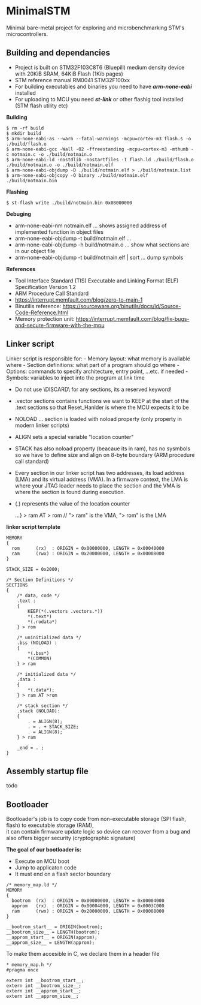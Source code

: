 
# MinimalSTM #    
Minimal bare-metal project for exploring and microbenchmarking STM's microcontrollers. 


## Building and dependancies  ## 
- Project is built on  STM32F103C8T6 (Bluepill) medium density device with 20KiB SRAM, 64KiB Flash (1Kib pages)
- STM reference manual RM0041 STM32F100xx
- For building executables and binaries you need to have ***arm-none-eabi*** installed  
- For uploading to MCU you need ***st-link*** or other flashig tool installed (STM flash utility etc)   


**Building**
```
$ rm -rf build
$ mkdir build
$ arm-none-eabi-as --warn --fatal-warnings -mcpu=cortex-m3 flash.s -o ./build/flash.o
$ arm-none-eabi-gcc -Wall -O2 -ffreestanding -mcpu=cortex-m3 -mthumb -c notmain.c -o ./build/notmain.o
$ arm-none-eabi-ld -nostdlib -nostartfiles -T flash.ld ./build/flash.o ./build/notmain.o -o ./build/notmain.elf
$ arm-none-eabi-objdump -D ./build/notmain.elf > ./build/notmain.list
$ arm-none-eabi-objcopy -O binary ./build/notmain.elf ./build/notmain.bin
```

**Flashing** 
```
$ st-flash write ./build/notmain.bin 0x08000000
```

**Debuging**  
- arm-none-eabi-nm notmain.elf ... shows assigned address of implemented function in object files
- arm-none-eabi-objdump -t build/notmain.elf ... 
- arm-none-eabi-objdump -h build/notmain.o  ... show what sections are in our object file 
- arm-none-eabi-objdump -t build/notmain.elf | sort ... dump symbols

**References**
- Tool Interface Standard (TIS) Executable and Linking Format (ELF) Specification Version 1.2
- ARM Procedure Call Standard 
- https://interrupt.memfault.com/blog/zero-to-main-1
- Binutilis reference: https://sourceware.org/binutils/docs/ld/Source-Code-Reference.html
- Memory protection unit: https://interrupt.memfault.com/blog/fix-bugs-and-secure-firmware-with-the-mpu



## Linker script ## 

Linker script is responsible for:
    - Memory layout: what memory is available where
    - Section definitions: what part of a program should go where
    - Options: commands to specify architecture, entry point, …etc. if needed
    - Symbols: variables to inject into the program at link time


- Do not use \DISCARD\ for any sections, its a reserved keyword! 
- .vector sections contains functions we want to KEEP at the start of the .text sections
  so that Reset_Hanlder is where the MCU expects it to be 
- NOLOAD ... section is loaded with noload property (only property in modern linker scripts)
- ALIGN sets a special variable "location counter"
- STACK has also noload property (beacaue its in ram), has no sysmbols so we have to define size and
  align on 8-byte boundary (ARM procedure call standard) 
- Every section in our linker script has two addresses, its load address (LMA) and its virtual address (VMA). 
  In a firmware context, the LMA is where your JTAG loader needs to place the section and the VMA
  is where the section is found during execution.
- (.) represents the value of the location counter 

  ...} > ram AT > rom  // "> ram" is the VMA, "> rom" is the LMA 

**linker script template**
```
MEMORY
{
  rom      (rx)  : ORIGIN = 0x00000000, LENGTH = 0x00040000
  ram      (rwx) : ORIGIN = 0x20000000, LENGTH = 0x00008000
}

STACK_SIZE = 0x2000;

/* Section Definitions */
SECTIONS
{
    /* data, code */
    .text :
    {
        KEEP(*(.vectors .vectors.*))
        *(.text*)
        *(.rodata*)
    } > rom

    /* uninitialized data */
    .bss (NOLOAD) :
    {
        *(.bss*)
        *(COMMON)
    } > ram

    /* initialized data */
    .data :
    {
        *(.data*);
    } > ram AT >rom

    /* stack section */
    .stack (NOLOAD):
    {
        . = ALIGN(8);
        . = . + STACK_SIZE;
        . = ALIGN(8);
    } > ram

    _end = . ;
}
```




## Assembly startup file ##

todo

## Bootloader ##

  Bootloader's job is to copy code from non-executable storage (SPI flash, flash) to executable storage (RAM),  
  it can contain firmware update logic so device can recover from a bug and also offers bigger security  (cryptographic signature)

**The goal of our bootloader is:**
- Execute on MCU boot  
- Jump to applicaton code   
- It must end on a flash sector boundary 

```
/* memory_map.ld */
MEMORY
{
  bootrom  (rx)  : ORIGIN = 0x00000000, LENGTH = 0x00004000
  approm   (rx)  : ORIGIN = 0x00004000, LENGTH = 0x0003C000
  ram      (rwx) : ORIGIN = 0x20000000, LENGTH = 0x00008000
}

__bootrom_start__ = ORIGIN(bootrom);
__bootrom_size__ = LENGTH(bootrom);
__approm_start__ = ORIGIN(approm);
__approm_size__ = LENGTH(approm);
```


To make them accesible in C, we declare them in a header file 
```
* memory_map.h */
#pragma once

extern int __bootrom_start__;
extern int __bootrom_size__;
extern int __approm_start__;
extern int __approm_size__;
```